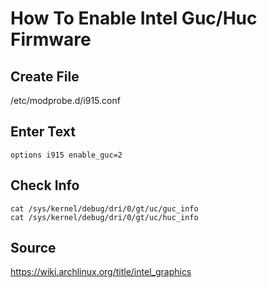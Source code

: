 # How To Enable Intel Guc/Huc Firmware

## Create File
/etc/modprobe.d/i915.conf

## Enter Text
```text
options i915 enable_guc=2
```

## Check Info
```shell
cat /sys/kernel/debug/dri/0/gt/uc/guc_info
cat /sys/kernel/debug/dri/0/gt/uc/huc_info
```

## Source
https://wiki.archlinux.org/title/intel_graphics